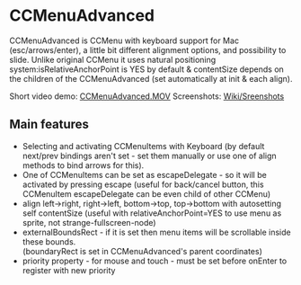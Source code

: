 CCMenuAdvanced 
==================

CCMenuAdvanced is CCMenu with keyboard support for Mac (esc/arrows/enter), a little bit different alignment options,
and possibility to slide. Unlike original CCMenu it uses natural positioning system:isRelativeAnchorPoint is YES by
 default & contentSize depends on the children of the CCMenuAdvanced (set automatically at init & each align).

Short video demo: [CCMenuAdvanced.MOV](http://dl.getdropbox.com/u/1765875/CCMenuAdvanced.MOV "CCMenuAdvanced video demo")
Screenshots: [Wiki/Sreenshots](https://github.com/psineur/CCMenuAdvanced/wiki/Screenshots "Screenshots" )


Main features
-------------

* Selecting and activating CCMenuItems with Keyboard 
(by default next/prev bindings aren't set - set them manually or use one of align methods to bind arrows for this).
* One of CCMenuItems can be set as escapeDelegate - so it will be activated by pressing escape (useful for back/cancel button, this CCMenuItem escapeDelegate can be even child of other CCMenu)
* align left->right, right->left, bottom->top, top->bottom with autosetting self contentSize (useful with relativeAnchorPoint=YES to use menu as sprite, not strange-fullscreen-node)
* externalBoundsRect - if it is set then menu items will be scrollable inside these bounds.   
(boundaryRect is set in CCMenuAdvanced's parent coordinates)   
* priority property - for mouse and touch - must be set before onEnter to register with new priority
